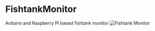 # FishtankMonitor
Arduino and Raspberry Pi based fishtank monitor
![Fishtank Monitor](/../master/fishtank_monitor/fishtank_monitor.jpg?raw=true "Fishtank Monitor")
